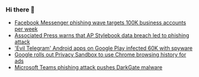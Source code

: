 ### Hi there 👋

<!--START_SECTION:feed-->
* [Facebook Messenger phishing wave targets 100K business accounts per week](https://www.bleepingcomputer.com/news/security/facebook-messenger-phishing-wave-targets-100k-business-accounts-per-week/)
* [Associated Press warns that AP Stylebook data breach led to phishing attack](https://www.bleepingcomputer.com/news/security/associated-press-warns-that-ap-stylebook-data-breach-led-to-phishing-attack/)
* ['Evil Telegram' Android apps on Google Play infected 60K with spyware](https://www.bleepingcomputer.com/news/security/evil-telegram-android-apps-on-google-play-infected-60k-with-spyware/)
* [Google rolls out Privacy Sandbox to use Chrome browsing history for ads](https://www.bleepingcomputer.com/news/google/google-rolls-out-privacy-sandbox-to-use-chrome-browsing-history-for-ads/)
* [Microsoft Teams phishing attack pushes DarkGate malware](https://www.bleepingcomputer.com/news/security/microsoft-teams-phishing-attack-pushes-darkgate-malware/)
<!--END_SECTION:feed-->

<!--
**frankenk/frankenk** is a ✨ _special_ ✨ repository because its `README.md` (this file) appears on your GitHub profile.

Here are some ideas to get you started:

- 🔭 I’m currently working on ...
- 🌱 I’m currently learning ...
- 👯 I’m looking to collaborate on ...
- 🤔 I’m looking for help with ...
- 💬 Ask me about ...
- 📫 How to reach me: ...
- 😄 Pronouns: ...
- ⚡ Fun fact: ...
-->



